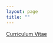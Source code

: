 ```yaml
---
layout: page
title: ""
---
```



<a href="https://www.tylerditmore.com/assets/Ditmore_CV_8.28.23" class="custom-button">Curriculum Vitae</a>
